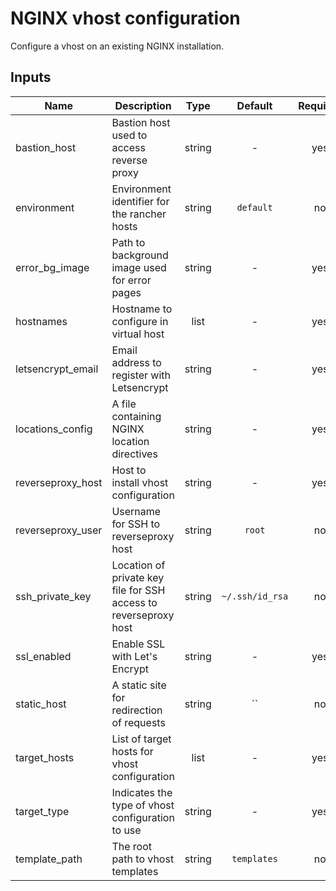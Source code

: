 # NGINX vhost configuration

Configure a vhost on an existing NGINX installation.

## Inputs

| Name | Description | Type | Default | Required |
|------|-------------|:----:|:-----:|:-----:|
| bastion\_host | Bastion host used to access reverse proxy | string | - | yes |
| environment | Environment identifier for the rancher hosts | string | `default` | no |
| error\_bg\_image | Path to background image used for error pages | string | - | yes |
| hostnames | Hostname to configure in virtual host | list | - | yes |
| letsencrypt\_email | Email address to register with Letsencrypt | string | - | yes |
| locations\_config | A file containing NGINX location directives | string | - | yes |
| reverseproxy\_host | Host to install vhost configuration | string | - | yes |
| reverseproxy\_user | Username for SSH to reverseproxy host | string | `root` | no |
| ssh\_private\_key | Location of private key file for SSH access to reverseproxy host | string | `~/.ssh/id_rsa` | no |
| ssl\_enabled | Enable SSL with Let's Encrypt | string | - | yes |
| static\_host | A static site for redirection of requests | string | `` | no |
| target\_hosts | List of target hosts for vhost configuration | list | - | yes |
| target\_type | Indicates the type of vhost configuration to use | string | - | yes |
| template\_path | The root path to vhost templates | string | `templates` | no |

